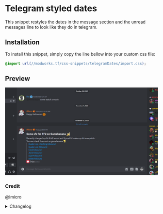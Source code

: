 # Telegram styled dates

This snippet restyles the dates in the message section and the unread messages line to look like they do in telegram.

## Installation

To install this snippet, simply copy the line bellow into your custom css file:

```css
@import url(//modworks.tf/css-snippets/telegramDates/import.css);
```

## Preview

![image](https://raw.githubusercontent.com/WhyiMicro/css-snippets/main/_previews/telegramDates.png)

### Credit

@imicro

<details>
<summary>Changelog</summary>

## 1.0.0

- Moved from old repo to new one

</details>
